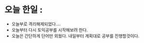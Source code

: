 # 오늘 한일 :
  - 오늘부로 격리해제되었다....
  - 오늘부터 다시 토익공부를 시작해보려 한다.
  - 오늘은 간단하게 단어만 외웠다. 내일부터 계획대로 공부를 진행할것이다.
